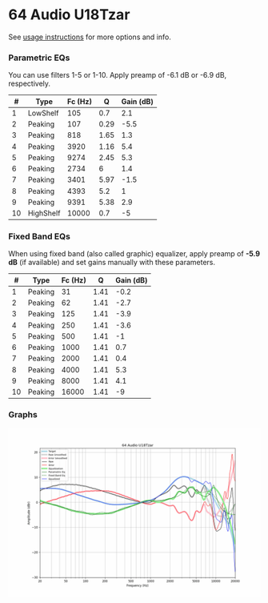 # 64 Audio U18Tzar
See [usage instructions](https://github.com/jaakkopasanen/AutoEq#usage) for more options and info.

### Parametric EQs
You can use filters 1-5 or 1-10. Apply preamp of -6.1 dB or -6.9 dB, respectively.

|   # | Type      |   Fc (Hz) |    Q |   Gain (dB) |
|-----|-----------|-----------|------|-------------|
|   1 | LowShelf  |       105 | 0.7  |         2.1 |
|   2 | Peaking   |       107 | 0.29 |        -5.5 |
|   3 | Peaking   |       818 | 1.65 |         1.3 |
|   4 | Peaking   |      3920 | 1.16 |         5.4 |
|   5 | Peaking   |      9274 | 2.45 |         5.3 |
|   6 | Peaking   |      2734 | 6    |         1.4 |
|   7 | Peaking   |      3401 | 5.97 |        -1.5 |
|   8 | Peaking   |      4393 | 5.2  |         1   |
|   9 | Peaking   |      9391 | 5.38 |         2.9 |
|  10 | HighShelf |     10000 | 0.7  |        -5   |

### Fixed Band EQs
When using fixed band (also called graphic) equalizer, apply preamp of **-5.9 dB** (if available) and set gains manually with these parameters.

|   # | Type    |   Fc (Hz) |    Q |   Gain (dB) |
|-----|---------|-----------|------|-------------|
|   1 | Peaking |        31 | 1.41 |        -0.2 |
|   2 | Peaking |        62 | 1.41 |        -2.7 |
|   3 | Peaking |       125 | 1.41 |        -3.9 |
|   4 | Peaking |       250 | 1.41 |        -3.6 |
|   5 | Peaking |       500 | 1.41 |        -1   |
|   6 | Peaking |      1000 | 1.41 |         0.7 |
|   7 | Peaking |      2000 | 1.41 |         0.4 |
|   8 | Peaking |      4000 | 1.41 |         5.3 |
|   9 | Peaking |      8000 | 1.41 |         4.1 |
|  10 | Peaking |     16000 | 1.41 |        -9   |

### Graphs
![](./64%20Audio%20U18Tzar.png)
